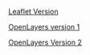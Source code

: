 [Leaflet Version](EvacSurvey/Leaflet/)

[OpenLayers  version 1](EvacSurvey/OpenLayers/v1)

[OpenLayers Version 2](EvacSurvey/OpenLayers/v2)

